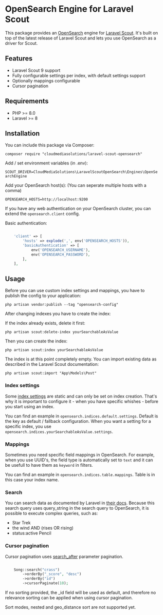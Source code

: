 # OpenSearch Engine for Laravel Scout

This package provides an [OpenSearch](https://opensearch.org/) engine for [Laravel Scout](https://laravel.com/docs/9.x/scout). It's built on top of the latest release of Laravel Scout and lets you use OpenSearch as a driver for Scout. 

## Features
- Laravel Scout 9 support
- Fully configurable settings per index, with default settings support
- Optionally mappings configurable
- Cursor pagination

## Requirements
- PHP >= 8.0
- Laravel >= 8

## Installation
You can include this package via Composer:

`composer require "cloudmediasolutions/laravel-scout-opensearch"`

Add / set environment variables (in .env):

`SCOUT_DRIVER=CloudMediaSolutions\LaravelScoutOpenSearch\Engines\OpenSearchEngine`

Add your OpenSearch host(s): (You can seperate multiple hosts with a comma)

`OPENSEARCH_HOSTS=http://localhost:9200`

If you have any web authentication on your OpenSearch cluster, you can extend the `opensearch.client` config.

Basic authentication:
```php

    'client' => [
        'hosts' => explode(',', env('OPENSEARCH_HOSTS')),
        'basicAuthentication' => [
            env('OPENSEARCH_USERNAME'),
            env('OPENSEARCH_PASSWORD'),
        ],
    ],

```

## Usage

Before you can use custom index settings and mappings, you have to publish the config to your application:

`php artisan vendor:publish --tag "opensearch-config"`

After changing indexes you have to create the index:

If the index already exists, delete it first:

`php artisan scout:delete-index yourSearchableAsValue`

Then you can create the index:

`php artisan scout:index yourSearchableAsValue`

The index is at this point completely empty. You can import existing data as described in the Laravel Scout documentation: 

`php artisan scout:import "App\Models\Post"`

### Index settings
Some [index settings](https://opensearch.org/docs/latest/opensearch/rest-api/index-apis/create-index/#index-settings) are static and can only be set on index creation. That's why it is important to configure it - when you have specific whishes - before you start using an index. 

You can find an example in `opensearch.indices.default.settings`. Default is the key as default / fallback configuration. When you want a setting for a specific index, you use `opensearch.indices.yourSearchableAsValue.settings`.

### Mappings
Sometimes you need specific field mappings in OpenSearch. For example, when you use UUID's, the field type is automatically set to `text` and it can be usefull to have them as `keyword` in filters. 

You can find an example in `opensearch.indices.table.mappings`. Table is in this case your index name. 

### Search
You can search data as documented by Laravel in [their docs](https://laravel.com/docs/9.x/scout#searching). Because this search query uses query_string in the search query to OpenSearch, it is possible to execute complex queries, such as:

- Star Trek
- the wind AND (rises OR rising)
- status:active Pencil

### Cursor pagination
Cursor pagination uses [search_after](https://opensearch.org/docs/latest/opensearch/search/paginate#the-search_after-parameter) parameter pagination.

```php

    Song::search("crass")
        ->orderBy("_score", "desc")
        ->orderBy("id")
        ->cursorPaginate(10);

```
If no sorting provided, the _id field will be used as default, and therefore no relevance sorting can be applied when using cursor pagination.

Sort modes, nested and geo_distance sort are not supported yet.
